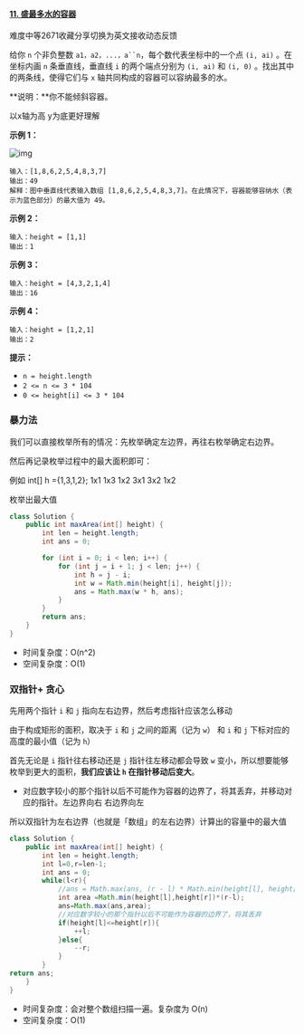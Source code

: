 #### [11. 盛最多水的容器](https://leetcode-cn.com/problems/container-with-most-water/)

难度中等2671收藏分享切换为英文接收动态反馈

给你 `n` 个非负整数 `a1，a2，...，a``n`，每个数代表坐标中的一个点 `(i, ai)` 。在坐标内画 `n` 条垂直线，垂直线 `i` 的两个端点分别为 `(i, ai)` 和 `(i, 0)` 。找出其中的两条线，使得它们与 `x` 轴共同构成的容器可以容纳最多的水。

**说明：**你不能倾斜容器。

 以x轴为高  y为底更好理解

**示例 1：**

![img](https://aliyun-lc-upload.oss-cn-hangzhou.aliyuncs.com/aliyun-lc-upload/uploads/2018/07/25/question_11.jpg)

```
输入：[1,8,6,2,5,4,8,3,7]
输出：49 
解释：图中垂直线代表输入数组 [1,8,6,2,5,4,8,3,7]。在此情况下，容器能够容纳水（表示为蓝色部分）的最大值为 49。
```

**示例 2：**

```
输入：height = [1,1]
输出：1
```

**示例 3：**

```
输入：height = [4,3,2,1,4]
输出：16
```

**示例 4：**

```
输入：height = [1,2,1]
输出：2
```

 

**提示：**

- `n = height.length`
- `2 <= n <= 3 * 104`
- `0 <= height[i] <= 3 * 104`

### 暴力法

我们可以直接枚举所有的情况：先枚举确定左边界，再往右枚举确定右边界。

然后再记录枚举过程中的最大面积即可：

例如 int[] h ={1,3,1,2}; 1x1 1x3 1x2 3x1 3x2 1x2

枚举出最大值

```java
class Solution {
    public int maxArea(int[] height) {
        int len = height.length;
        int ans = 0;

        for (int i = 0; i < len; i++) {
            for (int j = i + 1; j < len; j++) {
                int h = j - i;
                int w = Math.min(height[i], height[j]);
                ans = Math.max(w * h, ans);
            }
        }
        return ans;
    }
}
```

- 时间复杂度：O(n^2)
- 空间复杂度：O(1)

### 双指针+ 贪心

先用两个指针 `i` 和 `j` 指向左右边界，然后考虑指针应该怎么移动

由于构成矩形的面积，取决于 `i` 和 `j` 之间的距离（记为 `w`） 和 `i` 和 `j` 下标对应的高度的最小值（记为 `h`）

首先无论是 `i` 指针往右移动还是 `j` 指针往左移动都会导致 `w` 变小，所以想要能够枚举到更大的面积，**我们应该让 `h` 在指针移动后变大**。

- 对应数字较小的那个指针以后不可能作为容器的边界了，将其丢弃，并移动对应的指针。左边界向右 右边界向左

所以双指针为左右边界（也就是「数组」的左右边界）计算出的容量中的最大值

```java
class Solution {
    public int maxArea(int[] height) {
        int len = height.length;
        int l=0,r=len-1;
        int ans = 0;
        while(l<r){
            //ans = Math.max(ans, (r - l) * Math.min(height[l], height[r]));
            int area =Math.min(height[l],height[r])*(r-l);
            ans=Math.max(ans,area);
            //对应数字较小的那个指针以后不可能作为容器的边界了，将其丢弃
            if(height[l]<=height[r]){
                ++l;
            }else{
                --r;
            }
        }
return ans;
    }
}
```

- 时间复杂度：会对整个数组扫描一遍。复杂度为 O(n)
- 空间复杂度：O(1)